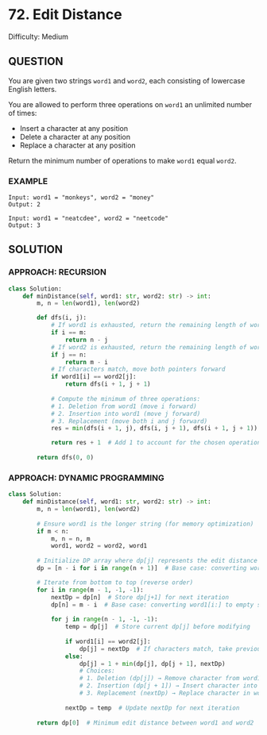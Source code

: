 # 72. Edit Distance
Difficulty: Medium

## QUESTION

You are given two strings `word1` and `word2`, each consisting of lowercase English letters.

You are allowed to perform three operations on `word1` an unlimited number of times:

- Insert a character at any position
- Delete a character at any position
- Replace a character at any position

Return the minimum number of operations to make `word1` equal `word2`.

### EXAMPLE

```
Input: word1 = "monkeys", word2 = "money"
Output: 2
```

```
Input: word1 = "neatcdee", word2 = "neetcode"
Output: 3
```

## SOLUTION


### APPROACH: RECURSION

```python
class Solution:
    def minDistance(self, word1: str, word2: str) -> int:
        m, n = len(word1), len(word2)

        def dfs(i, j):
            # If word1 is exhausted, return the remaining length of word2 (insertions needed)
            if i == m:
                return n - j
            # If word2 is exhausted, return the remaining length of word1 (deletions needed)
            if j == n:
                return m - i
            # If characters match, move both pointers forward
            if word1[i] == word2[j]:
                return dfs(i + 1, j + 1)
            
            # Compute the minimum of three operations:
            # 1. Deletion from word1 (move i forward)
            # 2. Insertion into word1 (move j forward)
            # 3. Replacement (move both i and j forward)
            res = min(dfs(i + 1, j), dfs(i, j + 1), dfs(i + 1, j + 1))

            return res + 1  # Add 1 to account for the chosen operation
        
        return dfs(0, 0)
```

### APPROACH: DYNAMIC PROGRAMMING

```python
class Solution:
    def minDistance(self, word1: str, word2: str) -> int:
        m, n = len(word1), len(word2)
        
        # Ensure word1 is the longer string (for memory optimization)
        if m < n:
            m, n = n, m
            word1, word2 = word2, word1
        
        # Initialize DP array where dp[j] represents the edit distance for word1[i:] and word2[j:]
        dp = [n - i for i in range(n + 1)]  # Base case: converting word2[j:] to empty string

        # Iterate from bottom to top (reverse order)
        for i in range(m - 1, -1, -1):
            nextDp = dp[n]  # Store dp[j+1] for next iteration
            dp[n] = m - i  # Base case: converting word1[i:] to empty string
            
            for j in range(n - 1, -1, -1):
                temp = dp[j]  # Store current dp[j] before modifying
                
                if word1[i] == word2[j]:
                    dp[j] = nextDp  # If characters match, take previous diagonal value
                else:
                    dp[j] = 1 + min(dp[j], dp[j + 1], nextDp)  
                    # Choices:
                    # 1. Deletion (dp[j]) → Remove character from word1
                    # 2. Insertion (dp[j + 1]) → Insert character into word1
                    # 3. Replacement (nextDp) → Replace character in word1
                
                nextDp = temp  # Update nextDp for next iteration
        
        return dp[0]  # Minimum edit distance between word1 and word2
```
